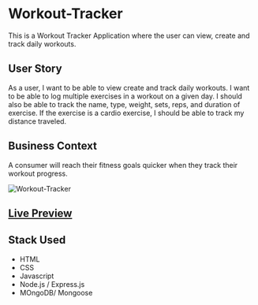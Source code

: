 # Workout-Tracker

This is a Workout Tracker Application where the user can view, create and track daily workouts.

## User Story

As a user, I want to be able to view create and track daily workouts. I want to be able to log multiple exercises in a workout on a given day. I should also be able to track the name, type, weight, sets, reps, and duration of exercise. If the exercise is a cardio exercise, I should be able to track my distance traveled.

## Business Context

A consumer will reach their fitness goals quicker when they track their workout progress.

![Workout-Tracker](https://user-images.githubusercontent.com/48987979/81669215-cf4bf900-943d-11ea-9145-5eb2ea70ca4b.jpg)

## [Live Preview](https://arcane-wildwood-09350.herokuapp.com/)

## Stack Used

-   HTML
-   CSS
-   Javascript
-   Node.js / Express.js
-   MOngoDB/ Mongoose
